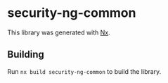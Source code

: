 # security-ng-common

This library was generated with [Nx](https://nx.dev).

## Building

Run `nx build security-ng-common` to build the library.
